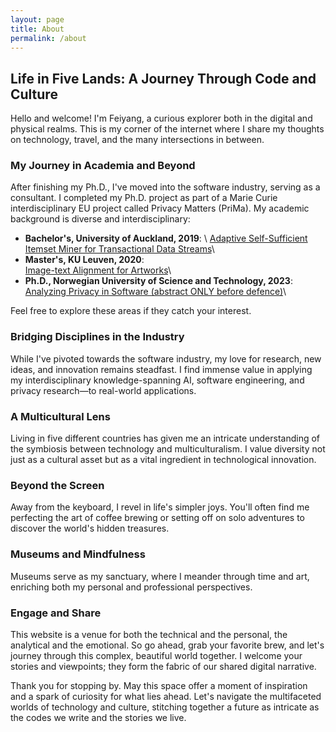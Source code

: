 ```yaml
---
layout: page
title: About
permalink: /about
---
```


## Life in Five Lands: A Journey Through Code and Culture

Hello and welcome! I'm Feiyang, a curious explorer both in the digital and physical realms. This is my corner of the internet where I share my thoughts on technology, travel, and the many intersections in between.

### My Journey in Academia and Beyond

After finishing my Ph.D., I've moved into the software industry, serving as a consultant. I completed my Ph.D. project as part of a Marie Curie interdisciplinary EU project called Privacy Matters (PriMa). My academic background is diverse and interdisciplinary:

- **Bachelor's, University of Auckland, 2019**: \ 
[Adaptive Self-Sufficient Itemset Miner for Transactional Data Streams](/assets/pdf/UOA_thesis.pdf)\
- **Master's, KU Leuven, 2020**: \
[Image-text Alignment for Artworks](/assets/pdf/KUL_thesis.pdf)\
- **Ph.D., Norwegian University of Science and Technology, 2023**: \
[Analyzing Privacy in Software (abstract ONLY before defence)](/assets/pdf/Thesis_abstract.pdf)\

Feel free to explore these areas if they catch your interest.

### Bridging Disciplines in the Industry

While I've pivoted towards the software industry, my love for research, new ideas, and innovation remains steadfast. I find immense value in applying my interdisciplinary knowledge-spanning AI, software engineering, and privacy research—to real-world applications.

### A Multicultural Lens

Living in five different countries has given me an intricate understanding of the symbiosis between technology and multiculturalism. I value diversity not just as a cultural asset but as a vital ingredient in technological innovation.

### Beyond the Screen

Away from the keyboard, I revel in life's simpler joys. You'll often find me perfecting the art of coffee brewing or setting off on solo adventures to discover the world's hidden treasures.

### Museums and Mindfulness

Museums serve as my sanctuary, where I meander through time and art, enriching both my personal and professional perspectives.

### Engage and Share

This website is a venue for both the technical and the personal, the analytical and the emotional. So go ahead, grab your favorite brew, and let's journey through this complex, beautiful world together. I welcome your stories and viewpoints; they form the fabric of our shared digital narrative.

Thank you for stopping by. May this space offer a moment of inspiration and a spark of curiosity for what lies ahead. Let's navigate the multifaceted worlds of technology and culture, stitching together a future as intricate as the codes we write and the stories we live.

